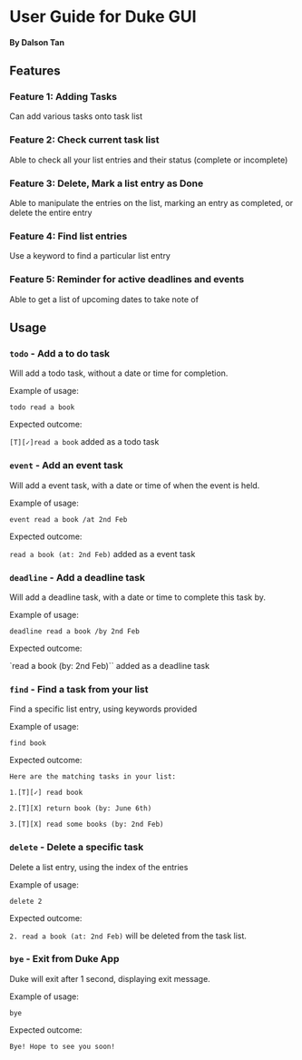 # User Guide for Duke GUI
#### By Dalson Tan

## Features 
### Feature 1: Adding Tasks
Can add various tasks onto task list
### Feature 2: Check current task list
Able to check all your list entries and their status (complete or incomplete)
### Feature 3: Delete, Mark a list entry as Done
Able to manipulate the entries on the list, marking an entry as completed, or delete the entire entry
### Feature 4: Find list entries
Use a keyword to find a particular list entry
### Feature 5: Reminder for active deadlines and events
Able to get a list of upcoming dates to take note of

## Usage

### `todo` - Add a to do task 

Will add a todo task, without a date or time for completion.

Example of usage: 

`todo read a book`

Expected outcome:

`[T][✓]read a book` added as a todo task

### `event` - Add an event task 

Will add a event task, with a date or time of when the event is held.

Example of usage: 

`event read a book /at 2nd Feb`

Expected outcome:

`read a book (at: 2nd Feb)` added as a event task

### `deadline` - Add a deadline task 

Will add a deadline task, with a date or time to complete this task by.

Example of usage: 

`deadline read a book /by 2nd Feb`

Expected outcome:

`read a book (by: 2nd Feb)`` added as a deadline task

### `find` - Find a task from your list  

Find a specific list entry, using keywords provided

Example of usage: 

`find book`

Expected outcome:

`Here are the matching tasks in your list:` 

`1.[T][✓] read book` 

`2.[T][X] return book (by: June 6th)` 

`3.[T][X] read some books (by: 2nd Feb)` 

### `delete` - Delete a specific task 

Delete a list entry, using the index of the entries

Example of usage: 

`delete 2`

Expected outcome:

`2. read a book (at: 2nd Feb)` will be deleted from the task list.

### `bye` - Exit from Duke App

Duke will exit after 1 second, displaying exit message. 

Example of usage: 

`bye`

Expected outcome:

`Bye! Hope to see you soon!`


